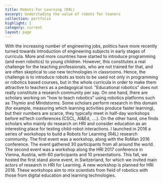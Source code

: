```yaml
---
title: Robots for Learning (R4L)
excerpt: Understading the value of robots for leaners
collection: portfolio
highlight: 1
category: current
layout: page
---
```


With the increasing number of engineering jobs, politics have more recently turned towards introduction of
engineering subjects in early stages of curricula. More and more countries have started to introduce programming
(and even robotics) to young children. However, this constitutes a real challenge for the teaching
professionals, who are not trained for that, and are often skeptical to use new technologies in classrooms.
Hence, the challenge is to introduce robots as tools to be used not only in programming or robotics
based courses, but in the whole curricula in order to make them attractive to teachers as a pedagogical
tool.
”Educational robotics” does not really constitute a research community per say. On one hand, there are scholars
working on ”how to teach robotics” using robotics platforms such as Thymio and Mindstorms. Some scholars
perform research in this domain (for example, measuring which learning activities produce faster learning), but
their numbers are scarce, they typically meet in half-day workshops before ed’tech conferences (CSCL, AI&Ed, ….).
On the other hand, one finds scholars who mainly do research on HRI and consider education as an interesting
place for testing child-robot interactions.
I launched in 2016 a series of workshops to build a Robots for Learning (R4L) research community. The first event
was a workshop, along with the RoMan 2016 conference. The event gathered 30 participants from all around the
world. The second event was a workshop along the HRI 2017 conference in Vienna, Austria, with 60 participants
and 10 presentations. This fall, we hosted the first stand alone event, in Switzerland, for which we invited main
actors of research in HRI for Learning. A new workshop is planned for HRI 2018. These workshops aim to
mix scientists from field of robotics with those from digital education and learning technologies.